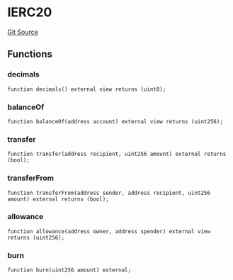# IERC20
[Git Source](https://github.com/RealFevr/realfevr-nfts-bridge/blob/8845fdcd48bce6d81d3e7f792dea13fedb977a3a/src\ERC20BridgeImpl.sol)


## Functions
### decimals


```solidity
function decimals() external view returns (uint8);
```

### balanceOf


```solidity
function balanceOf(address account) external view returns (uint256);
```

### transfer


```solidity
function transfer(address recipient, uint256 amount) external returns (bool);
```

### transferFrom


```solidity
function transferFrom(address sender, address recipient, uint256 amount) external returns (bool);
```

### allowance


```solidity
function allowance(address owner, address spender) external view returns (uint256);
```

### burn


```solidity
function burn(uint256 amount) external;
```

